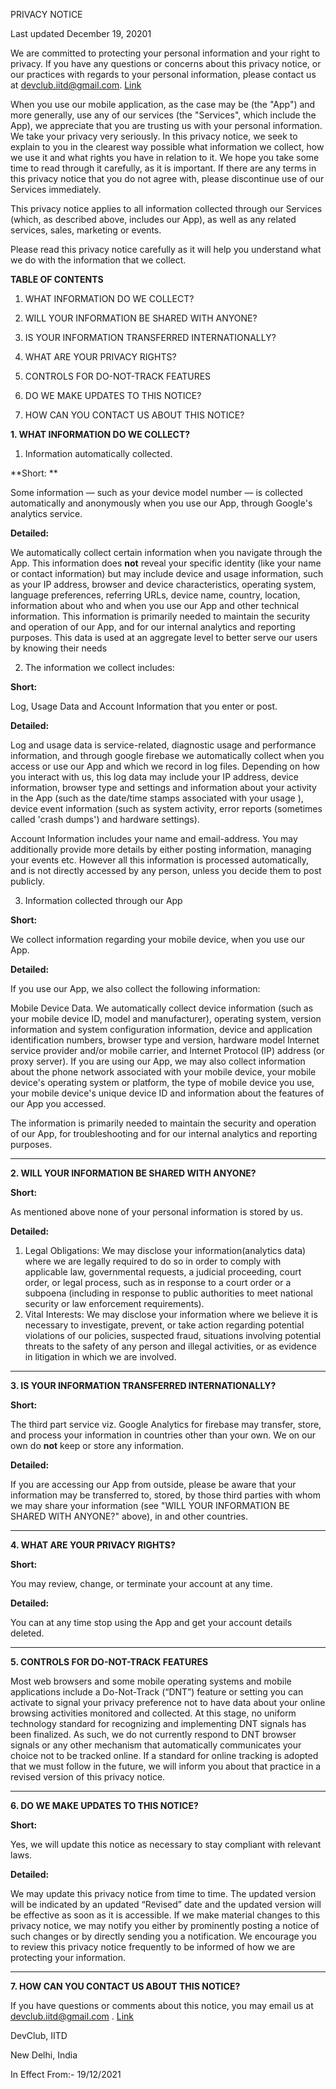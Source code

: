 PRIVACY NOTICE

Last updated December 19, 20201

We are committed to protecting your personal information and your right to privacy. If you have any questions or concerns about this privacy notice, or our practices with regards to your personal information, please contact us at devclub.iitd@gmail.com. [Link](mailto:devclub.iitd@gmail.com)

When you use our mobile application, as the case may be (the "App") and more generally, use any of our services (the "Services", which include the App), we appreciate that you are trusting us with your personal information. We take your privacy very seriously. In this privacy notice, we seek to explain to you in the clearest way possible what information we collect, how we use it and what rights you have in relation to it. We hope you take some time to read through it carefully, as it is important. If there are any terms in this privacy notice that you do not agree with, please discontinue use of our Services immediately.

This privacy notice applies to all information collected through our Services (which, as described above, includes our App), as well as any related services, sales, marketing or events.

Please read this privacy notice carefully as it will help you understand what we do with the information that we collect.

**TABLE OF CONTENTS**

1. WHAT INFORMATION DO WE COLLECT?

2. WILL YOUR INFORMATION BE SHARED WITH ANYONE?

3. IS YOUR INFORMATION TRANSFERRED INTERNATIONALLY?

4. WHAT ARE YOUR PRIVACY RIGHTS?

5. CONTROLS FOR DO-NOT-TRACK FEATURES

6. DO WE MAKE UPDATES TO THIS NOTICE?

7. HOW CAN YOU CONTACT US ABOUT THIS NOTICE?

**1. WHAT INFORMATION DO WE COLLECT?**



1. Information automatically collected.

**Short: **

Some information — such as your device model number — is collected automatically and anonymously when you use our App, through Google's analytics service.

**Detailed:**

We automatically collect certain information when you navigate through the App. This information does **not** reveal your specific identity (like your name or contact information) but may include device and usage information, such as your IP address, browser and device characteristics, operating system, language preferences, referring URLs, device name, country, location, information about who and when you use our App and other technical information. This information is primarily needed to maintain the security and operation of our App, and for our internal analytics and reporting purposes. This data is used at an aggregate level to better serve our users by knowing their needs



2. The information we collect includes:

**Short:**

Log, Usage Data and Account Information that you enter or post.

**Detailed:**

Log and usage data is service-related, diagnostic usage and performance information, and through google firebase we automatically collect when you access or use our App and which we record in log files. Depending on how you interact with us, this log data may include your IP address, device information, browser type and settings and information about your activity in the App (such as the date/time stamps associated with your usage ), device event information (such as system activity, error reports (sometimes called 'crash dumps') and hardware settings).

Account Information includes your name and email-address. You may additionally provide more details by either posting information, managing your events etc. However all this information is processed automatically, and is not directly accessed by any person, unless you decide them to post publicly. 



3.  Information collected through our App  

**Short:**

We collect information regarding your mobile device, when you use our App.

**Detailed:**

If you use our App, we also collect the following information:

Mobile Device Data. We automatically collect device information (such as your mobile device ID, model and manufacturer), operating system, version information and system configuration information, device and application identification numbers, browser type and version, hardware model Internet service provider and/or mobile carrier, and Internet Protocol (IP) address (or proxy server). If you are using our App, we may also collect information about the phone network associated with your mobile device, your mobile device's operating system or platform, the type of mobile device you use, your mobile device's unique device ID and information about the features of our App you accessed.

The information is primarily needed to maintain the security and operation of our App, for troubleshooting and for our internal analytics and reporting purposes.

____________________________________________________________________________

**2. WILL YOUR INFORMATION BE SHARED WITH ANYONE?**

**Short:**

As mentioned above none of your personal information is stored by us.

**Detailed:**



1. Legal Obligations: We may disclose your information(analytics data) where we are legally required to do so in order to comply with applicable law, governmental requests, a judicial proceeding, court order, or legal process, such as in response to a court order or a subpoena (including in response to public authorities to meet national security or law enforcement requirements).
2. Vital Interests: We may disclose your information where we believe it is necessary to investigate, prevent, or take action regarding potential violations of our policies, suspected fraud, situations involving potential threats to the safety of any person and illegal activities, or as evidence in litigation in which we are involved.

____________________________________________________________________________

**3. IS YOUR INFORMATION TRANSFERRED INTERNATIONALLY?**

**Short:**

The third part service viz. Google Analytics for firebase may transfer, store, and process your information in countries other than your own. We on our own do **not** keep or store any information.

**Detailed:**

If you are accessing our App from outside, please be aware that your information may be transferred to, stored, by those third parties with whom we may share your information (see "WILL YOUR INFORMATION BE SHARED WITH ANYONE?" above), in and other countries.

________________________________________________________________________

**4. WHAT ARE YOUR PRIVACY RIGHTS?**

**Short:**

You may review, change, or terminate your account at any time.

**Detailed:**

You can at any time stop using the App and get your account details deleted.

_________________________________________________________________________

**5. CONTROLS FOR DO-NOT-TRACK FEATURES**

Most web browsers and some mobile operating systems and mobile applications include a Do-Not-Track (“DNT”) feature or setting you can activate to signal your privacy preference not to have data about your online browsing activities monitored and collected. At this stage, no uniform technology standard for recognizing and implementing DNT signals has been finalized. As such, we do not currently respond to DNT browser signals or any other mechanism that automatically communicates your choice not to be tracked online. If a standard for online tracking is adopted that we must follow in the future, we will inform you about that practice in a revised version of this privacy notice.

____________________________________________________________________________

**6. DO WE MAKE UPDATES TO THIS NOTICE?**

**Short:**

Yes, we will update this notice as necessary to stay compliant with relevant laws.

**Detailed:**

We may update this privacy notice from time to time. The updated version will be indicated by an updated “Revised” date and the updated version will be effective as soon as it is accessible. If we make material changes to this privacy notice, we may notify you either by prominently posting a notice of such changes or by directly sending you a notification. We encourage you to review this privacy notice frequently to be informed of how we are protecting your information.

__________________________________________________________________________

**7. HOW CAN YOU CONTACT US ABOUT THIS NOTICE?**

If you have questions or comments about this notice, you may email us at devclub.iitd@gmail.com . [Link](mailto:devclub.iitd@gmail.com)

DevClub, IITD

New Delhi, India

In Effect From:- 19/12/2021
